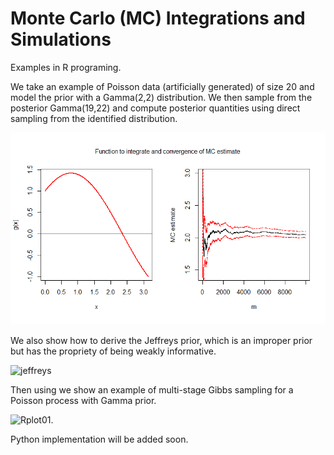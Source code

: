 # Monte Carlo (MC) Integrations and Simulations

Examples in R programing.

We take an example of Poisson data (artificially generated) of size 20 and model the prior with a Gamma(2,2) distribution. We then sample from the posterior
Gamma(19,22) and compute posterior quantities using direct sampling from the identified distribution. 

![Plot1R](/assets/Plot1R.png)

We also show how to derive the Jeffreys prior, which is an improper prior but has the propriety of being weakly informative.

![jeffreys](/assets/jeffreys.png)

Then using we show an example of multi-stage Gibbs sampling for a Poisson process with Gamma prior.

![Rplot01.](/assets/Rplot01.png)

Python implementation will be added soon.

